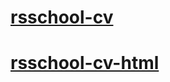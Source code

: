 # [rsschool-cv](https://honeysafonovets.github.io/rsschool-cv/cv)
# [rsschool-cv-html](https://honeysafonovets.github.io/rsschool-cv/)
